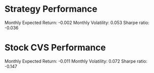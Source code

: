 # Strategy Performance
Monthly Expected Return: -0.002
Monthly Volatility: 0.053
Sharpe ratio: -0.036
# Stock CVS Performance
Monthly Expected Return: -0.011
Monthly Volatility: 0.072
Sharpe ratio: -0.147
